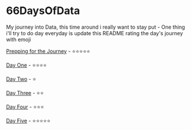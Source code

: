 # 66DaysOfData

My journey into Data, this time around i really want to stay put - One thing i'll try to do day everyday is update this README rating the day's journey with emoji 


[Prepping for the Journey](journey/data_prepup.md) -   ⭐⭐⭐⭐⭐

[Day One](journey/day_one.md)  -   ⭐⭐⭐⭐

[Day Two](journey/day_two.md)  -   ⭐

[Day Three](journey/day_three.md)  -   ⭐⭐

[Day Four](journey/day_four.md)  -   ⭐⭐⭐

[Day Five](journey/day_five.md)  -   ⭐⭐⭐⭐⭐
